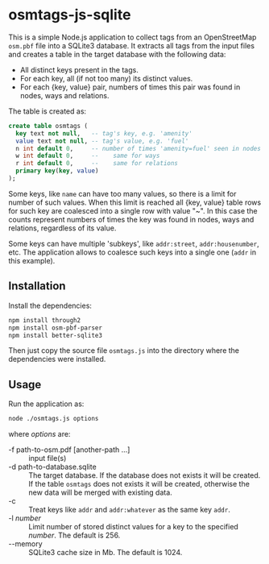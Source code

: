 ﻿# osmtags-js-sqlite

This is a simple Node.js application to collect tags from an OpenStreetMap `osm.pbf` file into a SQLite3 database. It extracts all tags from the input files and creates a table in the target  database with the following data:
* All distinct keys present in the tags.
* For each key, all (if not too many) its distinct values. 
* For each {key, value} pair, numbers of times this pair was found in nodes, ways and relations.

The table is created as:
```sql
create table osmtags (
  key text not null,   -- tag's key, e.g. 'amenity'
  value text not null, -- tag's value, e.g. 'fuel'
  n int default 0,     -- number of times 'amenity=fuel' seen in nodes
  w int default 0,     --    same for ways
  r int default 0,     --    same for relations
  primary key(key, value)
);
```
Some keys, like `name` can have too many values, so there is a limit for number of such values. When this limit is reached all {key, value} table  rows for such key are coalesced into a single row with value "~". In this case the counts represent numbers of times the key was found in nodes, ways and relations, regardless of its value.

Some keys can have multiple 'subkeys', like `addr:street`, `addr:housenumber`, etc. The application allows to coalesce such keys into a single one (`addr` in this example). 

## Installation
Install the dependencies:
```bash
npm install through2
npm install osm-pbf-parser
npm install better-sqlite3
```
Then just copy the source file `osmtags.js` into the directory where the dependencies were installed.

## Usage
Run the application as:
```bash
node ./osmtags.js options
```
where _options_ are:
<dl>
  <dt>-f path-to-osm.pdf [another-path ...]</dt>
  <dd>input file(s)</dd>
  <dt>-d path-to-database.sqlite</dt>
  <dd>The target database. If the database does not exists it will be created. If the table <code>osmtags</code> does not exists it will be created, otherwise the new data will be merged with existing data. </dd>
  <dt>-c</dt>
  <dd>Treat keys like <code>addr</code> and <code>addr:whatever</code> as the same key <code>addr</code>.</dd>
  <dt>-l <i>number</i></dt>
  <dd>Limit number of stored distinct values for a key to the specified <i>number</i>. The default is 256.</dd>
  <dt>--memory <number></dt>
  <dd>SQLite3 cache size in Mb. The default is 1024.</dd>
</dl>
